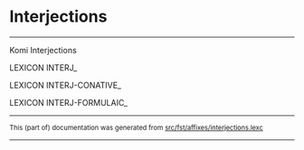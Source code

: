 # Interjections
----
Komi Interjections

LEXICON INTERJ_ 

LEXICON INTERJ-CONATIVE_ 

LEXICON INTERJ-FORMULAIC_ 

* * *

<small>This (part of) documentation was generated from [src/fst/affixes/interjections.lexc](https://github.com/giellalt/lang-kpv/blob/main/src/fst/affixes/interjections.lexc)</small>

---

